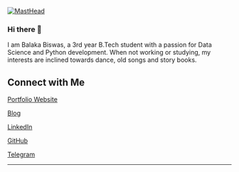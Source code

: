 [![MastHead](https://user-images.githubusercontent.com/49288068/87903705-445d2f80-ca7a-11ea-9c7e-0f4a38b4df62.png)](https://balaka2605.wixsite.com/portfolio)

### Hi there 👋

I am Balaka Biswas, a 3rd year B.Tech student with a passion for Data Science and Python development. When not working or studying, my interests are inclined towards dance, old songs and story books.

## Connect with Me

[Portfolio Website](https://balaka2605.wixsite.com/portfolio) 

[Blog](https://medium.com/@balaka2605) 

[LinkedIn](https://www.linkedin.com/in/balaka-biswas/) 

[GitHub](https://github.com/BALaka-18) 

[Telegram](https://t.me/Balaka_18)
___________________________________________________________________________________________________________________________________________________________________________________
